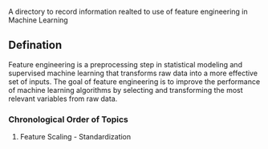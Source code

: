 A directory to record information realted to use of feature engineering in Machine Learning

## Defination 

Feature engineering is a preprocessing step in statistical modeling and supervised machine learning that transforms raw data into a more effective set of inputs. The goal of feature engineering is to improve the performance of machine learning algorithms by selecting and transforming the most relevant variables from raw data.

### Chronological Order of Topics
1. Feature Scaling - Standardization

